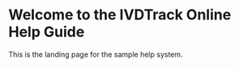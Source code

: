 <h1>Welcome to the IVDTrack Online Help Guide</h1> 

This is the landing page for the sample help system.
